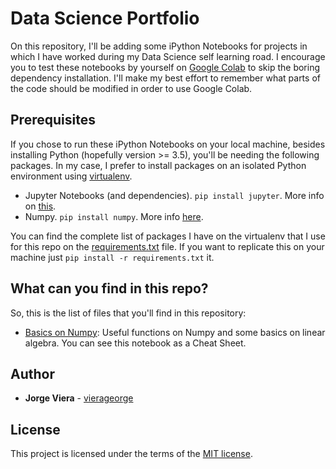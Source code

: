 # Data Science Portfolio

On this repository, I'll be adding some iPython Notebooks for projects in which I have worked during my Data Science self learning road.
I encourage you to test these notebooks by yourself on [Google Colab](https://colab.research.google.com) to skip the boring dependency installation. I'll make my best effort to remember what parts of the code should be modified in order to use Google Colab.

## Prerequisites
If you chose to run these iPython Notebooks on your local machine, besides installing Python (hopefully version >= 3.5), you'll be needing the following packages. In my case, I prefer to install packages on an isolated Python environment using [virtualenv](https://virtualenv.pypa.io/en/stable/).

* Jupyter Notebooks (and dependencies). `pip install jupyter`. More info on [this](http://jupyter.org/install.html).
* Numpy. `pip install numpy`. More info [here](https://scipy.org/install.html).

You can find the complete list of packages I have on the virtualenv that I use for this repo on the [requirements.txt](requirements.txt) file. If you want to replicate this on your machine just `pip install -r requirements.txt` it.

## What can you find in this repo?
So, this is the list of files that you'll find in this repository:
* [Basics on Numpy](Basics%20on%20Numpy%20and%20Linear%20Algebra.ipynb): Useful functions on Numpy and some basics on linear algebra. You can see this notebook as a Cheat Sheet.

## Author
* **Jorge Viera** - [vierageorge](https://github.com/Vierageorge)

## License
This project is licensed under the terms of the [MIT license](LICENSE.txt).
